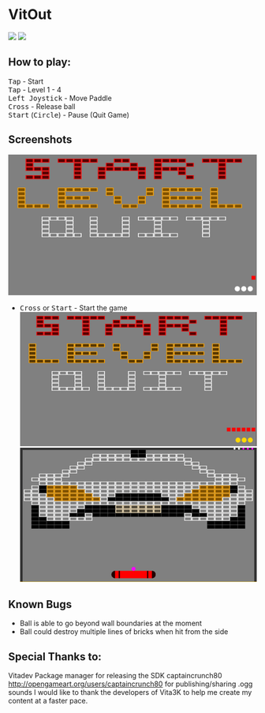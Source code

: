 # VitOut

[<img src="https://img.shields.io/github/downloads/Dane64/VitOut/total">](https://github.com/Dane64/VitOut/releases)
[<img src="https://img.shields.io/github/v/release/Dane64/Vitout">](https://github.com/Dane64/VitOut/releases/latest)

## How to play:
 <kbd>Tap</kbd> - Start \
 <kbd>Tap</kbd> - Level 1 - 4 \
 <kbd>Left Joystick</kbd> - Move Paddle \
 <kbd>Cross</kbd> - Release ball \
 <kbd>Start</kbd> (<kbd>Circle</kbd>) - Pause (Quit Game)

## Screenshots
<img src="Screenshots/MainMenu.gif"><br>
- <kbd>Cross</kbd> or <kbd>Start</kbd> - Start the game \
<img src="Screenshots/LevelSelect.gif"><br>
<img src="Screenshots/Game.gif"><br>

## Known Bugs

- Ball is able to go beyond wall boundaries at the moment
- Ball could destroy multiple lines of bricks when hit from the side

## Special Thanks to:

Vitadev Package manager for releasing the SDK
captaincrunch80 <http://opengameart.org/users/captaincrunch80> for publishing/sharing .ogg sounds
I would like to thank the developers of Vita3K to help me create my content at a faster pace.
